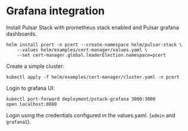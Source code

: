 # Grafana integration

Install Pulsar Stack with prometheus stack enabled and Pulsar grafana dashboards.
```
helm install pcert -n pcert --create-namespace helm/pulsar-stack \
    --values helm/examples/cert-manager/values.yaml \
    --set cert-manager.global.leaderElection.namespace=pcert 
```

Create a simple cluster:
```
kubectl apply -f helm/examples/cert-manager/cluster.yaml -n pcert
```

Login to grafana UI:
```
kubectl port-forward deployment/pstack-grafana 3000:3000
open localhost:8080
```
Login using the credentials configured in the values.yaml. (`admin` and `grafana1`).
